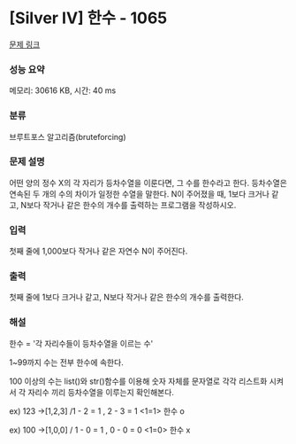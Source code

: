 # [Silver IV] 한수 - 1065 

[문제 링크](https://www.acmicpc.net/problem/1065) 

### 성능 요약

메모리: 30616 KB, 시간: 40 ms

### 분류

브루트포스 알고리즘(bruteforcing)

### 문제 설명

<p>어떤 양의 정수 X의 각 자리가 등차수열을 이룬다면, 그 수를 한수라고 한다. 등차수열은 연속된 두 개의 수의 차이가 일정한 수열을 말한다. N이 주어졌을 때, 1보다 크거나 같고, N보다 작거나 같은 한수의 개수를 출력하는 프로그램을 작성하시오. </p>

### 입력 

 <p>첫째 줄에 1,000보다 작거나 같은 자연수 N이 주어진다.</p>

### 출력 

 <p>첫째 줄에 1보다 크거나 같고, N보다 작거나 같은 한수의 개수를 출력한다.</p>

### 해설
 <p> 한수 = '각 자리수들이 등차수열을 이르는 수' </p>
 <p> 1~99까지 수는 전부 한수에 속한다.</p>
 <p> 100 이상의 수는 list()와 str()함수를 이용해 숫자 자체를 문자열로 각각 리스트화 시켜서 각 자리수 끼리 등차수열을 이루는지 확인해본다. </p>
 
 <p> ex) 123 →[1,2,3] /1 - 2 = 1 , 2 - 3 = 1 <1=1> 한수 o </p>
 <p> ex) 100 →[1,0,0] / 1 - 0 = 1 , 0 - 0 = 0 <1=0> 한수 x </p>
